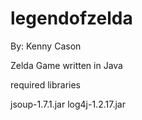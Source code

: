 legendofzelda
=============
By: Kenny Cason

Zelda Game written in Java


required libraries

jsoup-1.7.1.jar
log4j-1.2.17.jar

